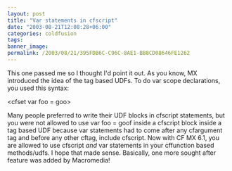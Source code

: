 ```yaml
---
layout: post
title: "Var statements in cfscript"
date: "2003-08-21T12:08:28+06:00"
categories: coldfusion 
tags: 
banner_image: 
permalink: /2003/08/21/395FDB6C-C96C-8AE1-BB8CD08646FE1262
---
```


This one passed me so I thought I'd point it out. As you know, MX introduced the idea of the tag based UDFs. To do var scope declarations, you used this syntax:

&lt;cfset var foo = goo&gt;

Many people preferred to write their UDF blocks in cfscript statements, but you were not allowed to use var foo = goof inside a cfscript block inside a tag based UDF because var statements had to come after any cfargument tag and before any other cftag, include cfscript. Now with CF MX 6.1, you are allowed to use cfscript <i>and</i> var statements in your cffunction based methods/udfs. I hope that made sense. Basically, one more sought after feature was added by Macromedia!